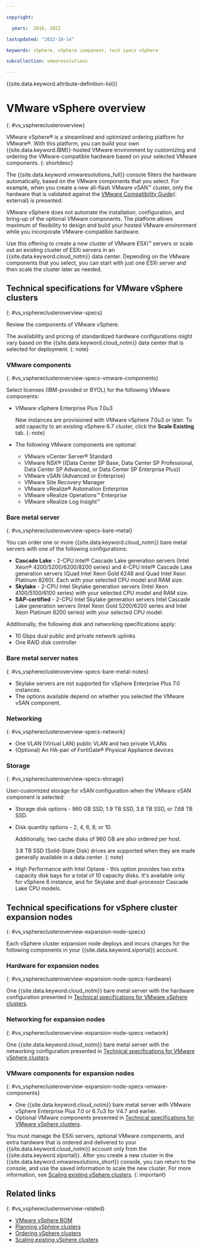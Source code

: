 ```yaml
---

copyright:

  years:  2016, 2022

lastupdated: "2022-10-14"

keywords: vSphere, vSphere component, tech specs vSphere

subcollection: vmwaresolutions

---
```


{{site.data.keyword.attribute-definition-list}}

# VMware vSphere overview
{: #vs_vsphereclusteroverview}

VMware vSphere® is a streamlined and optimized ordering platform for VMware®. With this platform, you can build your own {{site.data.keyword.IBM}}-hosted VMware environment by customizing and ordering the VMware-compatible hardware based on your selected VMware components.
{: shortdesc}

The {{site.data.keyword.vmwaresolutions_full}} console filters the hardware automatically, based on the VMware components that you select. For example, when you create a new all-flash VMware vSAN™ cluster, only the hardware that is validated against the [VMware Compatibility Guide](https://www.vmware.com/resources/compatibility/search.php){: external} is presented.

VMware vSphere does not automate the installation, configuration, and bring-up of the optional VMware components. The platform allows maximum of flexibility to design and build your hosted VMware environment while you incorporate VMware-compatible hardware.

Use this offering to create a new cluster of VMware ESXi™ servers or scale out an existing cluster of ESXi servers in an {{site.data.keyword.cloud_notm}} data center. Depending on the VMware components that you select, you can start with just one ESXi server and then scale the cluster later as needed.

## Technical specifications for VMware vSphere clusters
{: #vs_vsphereclusteroverview-specs}

Review the components of VMware vSphere.

The availability and pricing of standardized hardware configurations might vary based on the {{site.data.keyword.cloud_notm}} data center that is selected for deployment.
{: note}

### VMware components
{: #vs_vsphereclusteroverview-specs-vmware-components}

Select licenses (IBM-provided or BYOL) for the following VMware components:
* VMware vSphere Enterprise Plus 7.0u3

   New instances are provisioned with VMware vSphere 7.0u3 or later. To add capacity to an existing vSphere 6.7 cluster, click the **Scale Existing** tab.
   {: note}

* The following VMware components are optional:
   * VMware vCenter Server® Standard
   * VMware NSX® ((Data Center SP Base, Data Center SP Professional, Data Center SP Advanced, or Data Center SP Enterprise Plus))
   * VMware vSAN (Advanced or Enterprise)
   * VMware Site Recovery Manager
   * VMware vRealize® Automation Enterprise
   * VMware vRealize Operations™ Enterprise
   * VMware vRealize Log Insight™

### Bare metal server
{: #vs_vsphereclusteroverview-specs-bare-metal}

You can order one or more {{site.data.keyword.cloud_notm}} bare metal servers with one of the following configurations:
* **Cascade Lake** - 2-CPU Intel® Cascade Lake generation servers (Intel Xeon® 4200/5200/6200/8200 series) and 4-CPU Intel® Cascade Lake generation servers (Quad Intel Xeon Gold 6248 and Quad Intel Xeon Platinum 8260). Each with your selected CPU model and RAM size.
* **Skylake** - 2-CPU Intel Skylake generation servers (Intel Xeon 4100/5100/6100 series) with your selected CPU model and RAM size.
* **SAP-certified** - 2-CPU Intel Skylake generation servers Intel Cascade Lake generation servers (Intel Xeon Gold 5200/6200 series and Intel Xeon Platinum 8200 series) with your selected CPU model.

Additionally, the following disk and networking specifications apply:
* 10 Gbps dual public and private network uplinks
* One RAID disk controller

### Bare metal server notes
{: #vs_vsphereclusteroverview-specs-bare-metal-notes}

* Skylake servers are not supported for vSphere Enterprise Plus 7.0 instances.
* The options available depend on whether you selected the VMware vSAN component.

### Networking
{: #vs_vsphereclusteroverview-specs-network}

* One VLAN (Virtual LAN) public VLAN and two private VLANs
* (Optional) An HA-pair of FortiGate® Physical Appliance devices

### Storage
{: #vs_vsphereclusteroverview-specs-storage}

User-customized storage for vSAN configuration when the VMware vSAN component is selected:
* Storage disk options - 960 GB SSD, 1.9 TB SSD, 3.8 TB SSD, or 7.68 TB SSD.
* Disk quantity options - 2, 4, 6, 8, or 10.

   Additionally, two cache disks of 960 GB are also ordered per host.

   3.8 TB SSD (Solid-State Disk) drives are supported when they are made generally available in a data center.
   {: note}

* High Performance with Intel Optane - this option provides two extra capacity disk bays for a total of 10 capacity disks. It's available only for vSphere 6 instance, and for Skylake and dual-processor Cascade Lake CPU models.

## Technical specifications for vSphere cluster expansion nodes
{: #vs_vsphereclusteroverview-expansion-node-specs}

Each vSphere cluster expansion node deploys and incurs charges for the following components in your {{site.data.keyword.slportal}} account.

### Hardware for expansion nodes
{: #vs_vsphereclusteroverview-expansion-node-specs-hardware}

One {{site.data.keyword.cloud_notm}} bare metal server with the hardware configuration presented in [Technical specifications for VMware vSphere clusters](/docs/vmwaresolutions?topic=vmwaresolutions-vs_vsphereclusteroverview#vs_vsphereclusteroverview-specs).

### Networking for expansion nodes
{: #vs_vsphereclusteroverview-expansion-node-specs-network}

One {{site.data.keyword.cloud_notm}} bare metal server with the networking configuration presented in [Technical specifications for VMware vSphere clusters](/docs/vmwaresolutions?topic=vmwaresolutions-vs_vsphereclusteroverview#vs_vsphereclusteroverview-specs).

### VMware components for expansion nodes
{: #vs_vsphereclusteroverview-expansion-node-specs-vmware-components}

* One {{site.data.keyword.cloud_notm}} bare metal server with VMware vSphere Enterprise Plus 7.0 or 6.7u3 for V4.7 and earlier.
* Optional VMware components presented in [Technical specifications for VMware vSphere clusters](/docs/vmwaresolutions?topic=vmwaresolutions-vs_vsphereclusteroverview#vs_vsphereclusteroverview-specs).

You must manage the ESXi servers, optional VMware components, and extra hardware that is ordered and delivered to your {{site.data.keyword.cloud_notm}} account only from the {{site.data.keyword.slportal}}. After you create a new cluster in the {{site.data.keyword.vmwaresolutions_short}} console, you can return to the console, and use the saved information to scale the new cluster. For more information, see [Scaling existing vSphere clusters](/docs/vmwaresolutions?topic=vmwaresolutions-vs_scalingexistingclusters).
{: important}

## Related links
{: #vs_vsphereclusteroverview-related}

* [VMware vSphere BOM](/docs/vmwaresolutions?topic=vmwaresolutions-vs_bom)
* [Planning vSphere clusters](/docs/vmwaresolutions?topic=vmwaresolutions-vs_planning)
* [Ordering vSphere clusters](/docs/vmwaresolutions?topic=vmwaresolutions-vs_orderinginstances-req)
* [Scaling existing vSphere clusters](/docs/vmwaresolutions?topic=vmwaresolutions-vs_scalingexistingclusters)
